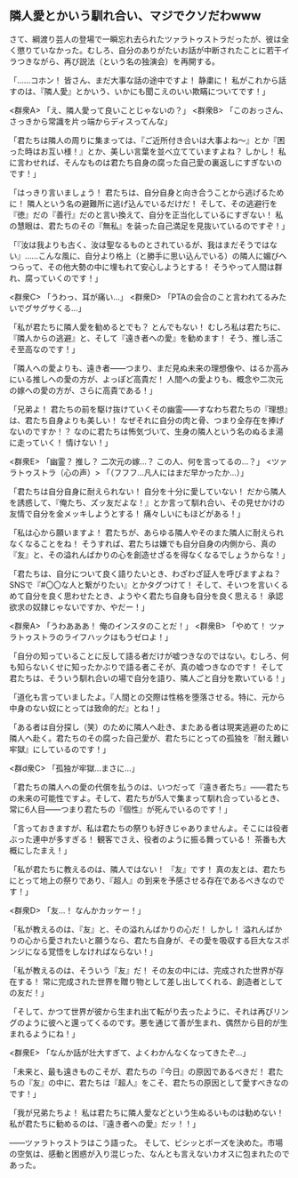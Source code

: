 ## 隣人愛とかいう馴れ合い、マジでクソだわwww

さて、綱渡り芸人の登場で一瞬忘れ去られたツァラトゥストラだったが、彼は全く懲りていなかった。むしろ、自分のありがたいお話が中断されたことに若干イラつきながら、再び説法（という名の独演会）を再開する。

「……コホン！ 皆さん、まだ大事な話の途中ですよ！ 静粛に！ 私がこれから話すのは、『隣人愛』とかいう、いかにも聞こえのいい欺瞞についてです！」

<群衆A> 「え、隣人愛って良いことじゃないの？」
<群衆B> 「このおっさん、さっきから常識を片っ端からディスってんな」

「君たちは隣人の周りに集まっては、『ご近所付き合いは大事よね〜』とか『困った時はお互い様！』とか、美しい言葉を並べ立てていますよね？ しかし！ 私に言わせれば、そんなものは君たち自身の腐った自己愛の裏返しにすぎないのです！」

「はっきり言いましょう！ 君たちは、自分自身と向き合うことから逃げるために！ 隣人という名の避難所に逃げ込んでいるだけだ！ そして、その逃避行を『徳』だの『善行』だのと言い換えて、自分を正当化しているにすぎない！ 私の慧眼は、君たちのその『無私』を装った自己満足を見抜いているのですぞ！」

「『汝は我よりも古く、汝は聖なるものとされているが、我はまだそうではない』……こんな風に、自分より格上（と勝手に思い込んでいる）の隣人に媚びへつらって、その他大勢の中に埋もれて安心しようとする！ そうやって人間は群れ、腐っていくのです！」

<群衆C> 「うわっ、耳が痛い…」
<群衆D> 「PTAの会合のこと言われてるみたいでグサグサくる…」

「私が君たちに隣人愛を勧めるとでも？ とんでもない！ むしろ私は君たちに、『隣人からの逃避』と、そして『遠き者への愛』を勧めます！ そう、推し活こそ至高なのです！」

「隣人への愛よりも、遠き者――つまり、まだ見ぬ未来の理想像や、はるか高みにいる推しへの愛の方が、よっぽど高貴だ！ 人間への愛よりも、概念や二次元の嫁への愛の方が、さらに高貴である！」

「兄弟よ！ 君たちの前を駆け抜けていくその幽霊――すなわち君たちの『理想』は、君たち自身よりも美しい！ なぜそれに自分の肉と骨、つまり全存在を捧げないのですか！？ なのに君たちは怖気づいて、生身の隣人という名のぬるま湯に走っていく！ 情けない！」

<群衆E> 「幽霊？ 推し？ 二次元の嫁…？ この人、何を言ってるの…？」
<ツァラトゥストラ（心の声）> 「（フフフ…凡人にはまだ早かったか…）」

「君たちは自分自身に耐えられない！ 自分を十分に愛していない！ だから隣人を誘惑して、『俺たち、ズッ友だよな！』とか言って馴れ合い、その見せかけの友情で自分を金メッキしようとする！ 痛々しいにもほどがある！」

「私は心から願いますよ！ 君たちが、あらゆる隣人やそのまた隣人に耐えられなくなることをね！ そうすれば、君たちは嫌でも自分自身の内側から、真の『友』と、その溢れんばかりの心を創造せざるを得なくなるでしょうからな！」

「君たちは、自分について良く語りたいとき、わざわざ証人を呼びますよね？ SNSで『#〇〇な人と繋がりたい』とかタグつけて！ そして、そいつを言いくるめて自分を良く思わせたとき、ようやく君たち自身も自分を良く思える！ 承認欲求の奴隷じゃないですか、やだー！」

<群衆A> 「うわあああ！ 俺のインスタのことだ！」
<群衆B> 「やめて！ ツァラトゥストラのライフハックはもうゼロよ！」

「自分の知っていることに反して語る者だけが嘘つきなのではない。むしろ、何も知らないくせに知ったかぶりで語る者こそが、真の嘘つきなのです！ そして君たちは、そういう馴れ合いの場で自分を語り、隣人ごと自分を欺いている！」

「道化も言っていましたよ。『人間との交際は性格を堕落させる。特に、元から中身のない奴にとっては致命的だ』とね！」

「ある者は自分探し（笑）のために隣人へ赴き、またある者は現実逃避のために隣人へ赴く。君たちのその腐った自己愛が、君たちにとっての孤独を『耐え難い牢獄』にしているのです！」

<群d衆C> 「孤独が牢獄…まさに…」

「君たちの隣人への愛の代償を払うのは、いつだって『遠き者たち』――君たちの未来の可能性ですよ。そして、君たちが5人で集まって馴れ合っているとき、常に6人目――つまり君たちの『個性』が死んでいるのです！」

「言っておきますが、私は君たちの祭りも好きじゃありませんよ。そこには役者ぶった連中が多すぎる！ 観客でさえ、役者のように振る舞っている！ 茶番も大概にしたまえ！」

「私が君たちに教えるのは、隣人ではない！ 『友』です！ 真の友とは、君たちにとって地上の祭りであり、『超人』の到来を予感させる存在であるべきなのです！」

<群衆D> 「友…！ なんかカッケー！」

「私が教えるのは、『友』と、その溢れんばかりの心だ！ しかし！ 溢れんばかりの心から愛されたいと願うなら、君たち自身が、その愛を吸収する巨大なスポンジになる覚悟をしなければならない！」

「私が教えるのは、そういう『友』だ！ その友の中には、完成された世界が存在する！ 常に完成された世界を贈り物として差し出してくれる、創造者としての友だ！」

「そして、かつて世界が彼から生まれ出て転がり去ったように、それは再びリングのように彼へと還ってくるのです。悪を通じて善が生まれ、偶然から目的が生まれるようにね！」

<群衆E> 「なんか話が壮大すぎて、よくわかんなくなってきたぞ…」

「未来と、最も遠きものこそが、君たちの『今日』の原因であるべきだ！ 君たちの『友』の中に、君たちは『超人』をこそ、君たちの原因として愛すべきなのです！」

「我が兄弟たちよ！ 私は君たちに隣人愛などという生ぬるいものは勧めない！ 私が君たちに勧めるのは、『遠き者への愛』だッ！！」

――ツァラトゥストラはこう語った。
そして、ビシッとポーズを決めた。市場の空気は、感動と困惑が入り混じった、なんとも言えないカオスに包まれたのであった。
